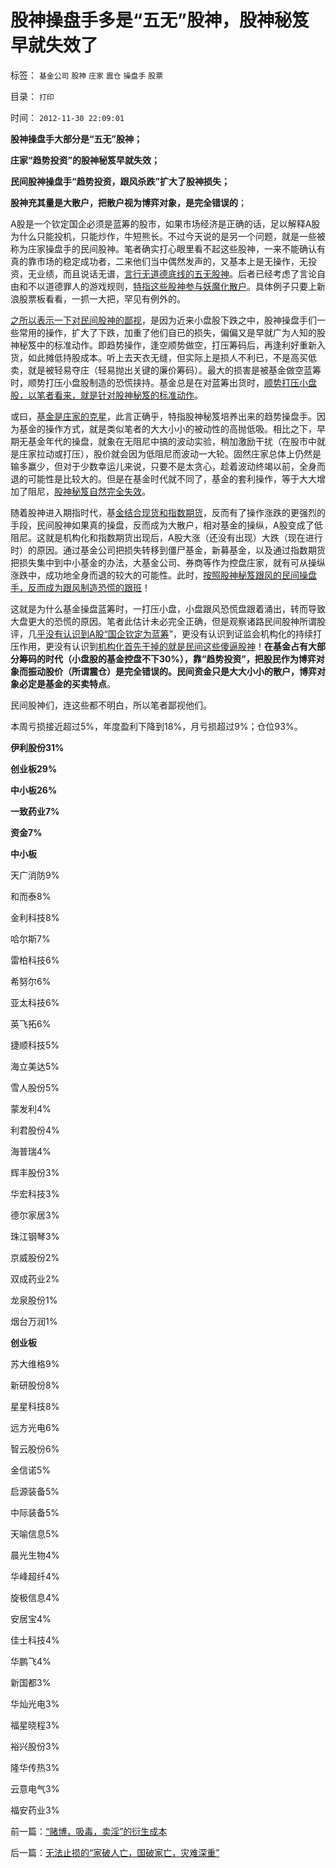 # 股神操盘手多是“五无”股神，股神秘笈早就失效了

标签： `基金公司` `股神` `庄家` `震仓` `操盘手` `股票` 

目录： `打印`

时间： `2012-11-30 22:09:01`

**股神操盘手大部分是“五无”股神；**

**庄家“趋势投资”的股神秘笈早就失效；**

**民间股神操盘手“趋势投资，跟风杀跌”扩大了股神损失；**

**股神充其量是大散户，把散户视为博弈对象，是完全错误的**；

A股是一个钦定国企必须是蓝筹的股市，如果市场经济是正确的话，足以解释A股为什么只能投机，只能炒作，牛短熊长。不过今天说的是另一个问题，就是一些被称为庄家操盘手的民间股神。笔者确实打心眼里看不起这些股神，一来不能确认有真的靠市场的稳定成功者，二来他们当中偶然发声的，又基本上是无操作，无投资，无业绩，而且说话无谱，[言行无道德底线的五无股神](../../../2010/9/2/疯神演义：最根本的市场“道德”.md)。后者已经考虑了言论自由和不以道德罪人的游戏规则，[特指这些股神参与妖魔化散户](../../../2012/11/28/“机构化”难道是让基金代替政府，向中国人分红？.md)。具体例子只要上新浪股票板看看，一抓一大把，罕见有例外的。

[之所以表示一下对民间股神的鄙视](../../../2011/5/18/否定市场的五毛股神信仰什么？.md)，是因为近来小盘股下跌之中，股神操盘手们一些常用的操作，扩大了下跌，加重了他们自已的损失，偏偏又是早就广为人知的股神秘笈中的标准动作。即趋势操作，逢空顺势做空，打压筹码后，再逢利好重新入货，如此摊低持股成本。听上去天衣无缝，但实际上是损人不利已，不是高买低卖，就是被轻易夺庄（轻易抛出关键的廉价筹码）。最大的损害是被基金做空蓝筹时，顺势打压小盘股制造的恐慌挟持。基金总是在对蓝筹出货时，[顺势打压小盘股，以笔者看来，就是针对股神秘笈的标准动作](../../../2011/12/19/道德股神“唱衰股民”为虎作伥掩盖了政策釜底抽薪.md)。

或曰，[基金是庄家的克星](../../../2011/9/15/内幕消息操纵不了市场.md)，此言正确乎，特指股神秘笈培养出来的趋势操盘手。因为基金的操作方式，就是类似笔者的大大小小的被动性的高抛低吸。相比之下，早期无基金年代的操盘，就象在无阻尼中搞的波动实验，稍加激励干扰（在股市中就是庄家拉动或打压），股价就会因为低阻尼而波动一大轮。固然庄家总体上仍然是输多赢少，但对于少数幸运儿来说，只要不是太贪心，趁着波动终竭以前，全身而退的可能性是比较大的。但是在基金时代就不同了，基金的套利操作，等于大大增加了阻尼，[股神秘笈自然完全失效](../../../2011/7/8/股神骂股民（命中机率＝亏损概率）；.md)。

随着股神进入期指时代，基[金结合现货和指数期货](../../../2012/10/15/基金在“现货＋期货”中的倾轧，证监会对大熊市负主要责任.md)，反而有了操作涨跌的更强烈的手段，民间股神如果真的操盘，反而成为大散户，相对基金的操纵，A股变成了低阻尼。这就是机构化和指数期货出现后，A股大涨（还没有出现）大跌（现在进行时）的原因。通过基金公司把损失转移到僵尸基金，新募基金，以及通过指数期货把损失集中到中小基金的办法，大基金公司、券商等作为控盘庄家，就有可从操纵涨跌中，成功地全身而退的较大的可能性。此时，[按照股神秘笈跟风的民间操盘手，反而成为跟风制造恐慌的跟班](../../../2012/8/28/损人不利已的愚暴贱民.md)！

这就是为什么基金操盘蓝筹时，一打压小盘，小盘跟风恐慌盘跟着涌出，转而导致大盘更大的恐慌的原因。笔者此估计未必完全正确，但是观察诸路民间股神所谓股评，几[乎没有认识到A股“国企钦定为蓝筹](../../../2012/11/21/为什么证监会折腾“机构化”导致大熊市？.md)”，更没有认识到证监会机构化的持续打压作用，更没有认识到[机构化首先干掉的就是民间这些傻逼股神](../../../2012/11/29/A股什么跌跌不休？机构化真正的目的是什么？.md)！**在基金占有大部分筹码的时代（小盘股的基金控盘不下30%），靠“趋势投资”，把股民作为博弈对象而振动股价（所谓震仓）是完全错误的。民间资金只是大大小小的散户，博弈对象必定是基金的买卖特点**。

民间股神们，连这些都不明白，所以笔者鄙视他们。

本周亏损接近超过5%，年度盈利下降到18%，月亏损超过9%；仓位93%。

**伊利股份31%**

**创业板29%**

**中小板26%**

**一致药业7%**

**资金7%**

**中小板**

天广消防9%

和而泰8%

金利科技8%

哈尔斯7%

雷柏科技6%

希努尔6%

亚太科技6%

英飞拓6%

捷顺科技5%

海立美达5%

雪人股份5%

蒙发利4%

利君股份4%

海普瑞4%

辉丰股份3%

华宏科技3%

德尔家居3%

珠江钢琴3%

京威股份2%

双成药业2%

龙泉股份1%

烟台万润1%

**创业板**

苏大维格9%

新研股份8%

星星科技8%

远方光电6%

智云股份6%

金信诺5%

启源装备5%

中际装备5%

天喻信息5%

晨光生物4%

华峰超纤4%

旋极信息4%

安居宝4%

佳士科技4%

华鹏飞4%

新国都3%

华灿光电3%

福星晓程3%

裕兴股份3%

隆华传热3%

云意电气3%

福安药业3%



前一篇：[“赌博，吸毒，卖淫”的衍生成本](../../../2012/11/30/“赌博，吸毒，卖淫”的衍生成本.md)

后一篇：[无法止损的“家破人亡，国破家亡，灾难深重”](../../../2012/12/1/无法止损的“家破人亡，国破家亡，灾难深重”.md)